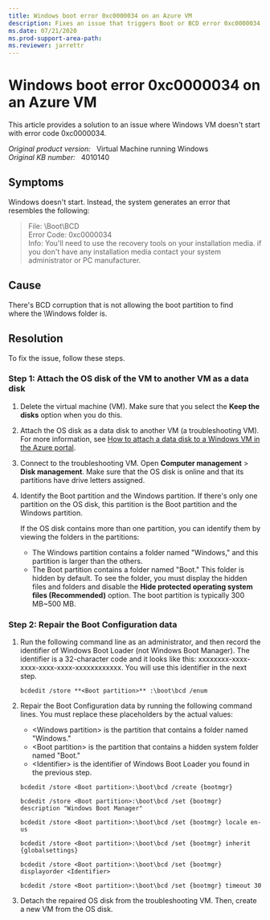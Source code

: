 ```yaml
---
title: Windows boot error 0xc0000034 on an Azure VM
description: Fixes an issue that triggers Boot or BCD error 0xc0000034 when you try to start Windows on an Azure virtual machine (VM).
ms.date: 07/21/2020
ms.prod-support-area-path: 
ms.reviewer: jarrettr
---
```

# Windows boot error 0xc0000034 on an Azure VM

This article provides a solution to an issue where Windows VM doesn't start with error code 0xc0000034.

_Original product version:_ &nbsp; Virtual Machine running Windows  
_Original KB number:_ &nbsp; 4010140

## Symptoms

Windows doesn't start. Instead, the system generates an error that resembles the following:

> File: \Boot\BCD  
Error Code: 0xc0000034  
Info: You'll need to use the recovery tools on your installation media. if you don't have any installation media contact your system administrator or PC manufacturer.

## Cause

There's BCD corruption that is not allowing the boot partition to find where the \Windows folder is.

## Resolution

To fix the issue, follow these steps.

### Step 1: Attach the OS disk of the VM to another VM as a data disk

1. Delete the virtual machine (VM). Make sure that you select the **Keep the disks** option when you do this.
2. Attach the OS disk as a data disk to another VM (a troubleshooting VM). For more information, see [How to attach a data disk to a Windows VM in the Azure portal](https://docs.microsoft.com/azure/virtual-machines/windows/attach-managed-disk-portal).
3. Connect to the troubleshooting VM. Open **Computer management** > **Disk management**. Make sure that the OS disk is online and that its partitions have drive letters assigned.
4. Identify the Boot partition and the Windows partition. If there's only one partition on the OS disk, this partition is the Boot partition and the Windows partition.

    If the OS disk contains more than one partition, you can identify them by viewing the folders in the partitions:  

    - The Windows partition contains a folder named "Windows," and this partition is larger than the others.  
    - The Boot partition contains a folder named "Boot." This folder is hidden by default. To see the folder, you must display the hidden files and folders and disable the **Hide protected operating system files (Recommended)** option. The boot partition is typically 300 MB~500 MB.  

### Step 2: Repair the Boot Configuration data

1. Run the following command line as an administrator, and then record the identifier of Windows Boot Loader (not Windows Boot Manager). The identifier is a 32-character code and it looks like this: xxxxxxxx-xxxx-xxxx-xxxx-xxxx-xxxxxxxxxxxx. You will use this identifier in the next step.  

    ```console
    bcdedit /store **<Boot partition>** :\boot\bcd /enum
    ```

2. Repair the Boot Configuration data by running the following command lines. You must replace these placeholders by the actual values:

    - \<Windows partition> is the partition that contains a folder named "Windows."
    - \<Boot partition> is the partition that contains a hidden system folder named "Boot."
    - \<Identifier> is the identifier of Windows Boot Loader you found in the previous step.

    ```console
    bcdedit /store <Boot partition>:\boot\bcd /create {bootmgr}

    bcdedit /store <Boot partition>:\boot\bcd /set {bootmgr} description "Windows Boot Manager"

    bcdedit /store <Boot partition>:\boot\bcd /set {bootmgr} locale en-us

    bcdedit /store <Boot partition>:\boot\bcd /set {bootmgr} inherit {globalsettings}

    bcdedit /store <Boot partition>:\boot\bcd /set {bootmgr} displayorder <Identifier>

    bcdedit /store <Boot partition>:\boot\bcd /set {bootmgr} timeout 30
    ```

3. Detach the repaired OS disk from the troubleshooting VM. Then, create a new VM from the OS disk.
